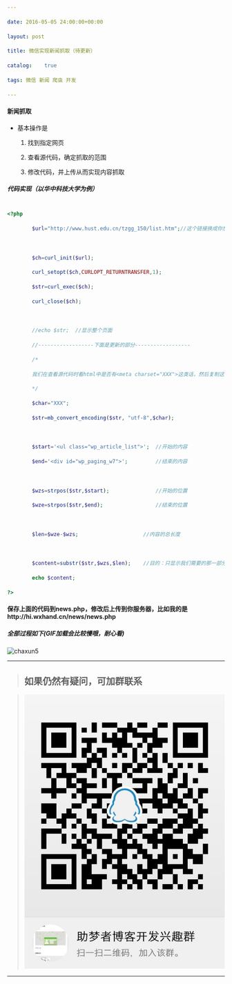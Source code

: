 ```yaml
---

date: 2016-05-05 24:00:00+00:00

layout: post

title: 微信实现新闻抓取（待更新）

catalog:    true

tags: 微信 新闻 爬虫 开发

---
```




#### 新闻抓取



* 基本操作是

  1. 找到指定网页

  2. 查看源代码，确定抓取的范围

  3. 修改代码，并上传从而实现内容抓取



##### 代码实现（以华中科技大学为例）



```php

<?php

		$url="http://www.hust.edu.cn/tzgg_150/list.htm";//这个链接换成你想抓取新闻的链接

		

		$ch=curl_init($url);

		curl_setopt($ch,CURLOPT_RETURNTRANSFER,1);

		$str=curl_exec($ch);

		curl_close($ch);

		

		//echo $str;  //显示整个页面

		//------------------下面是更新的部分------------------

        /*

        我们在查看源代码时看html中是否有<meta charset="XXX">这类话，然后复制这个XXX

        */

        $char="XXX";

		$str=mb_convert_encoding($str, "utf-8",$char);

        

		$start='<ul class="wp_article_list">';  //开始的内容

		$end='<div id="wp_paging_w7">';  		//结束的内容

		

		$wzs=strpos($str,$start);				//开始的位置

		$wze=strpos($str,$end);					//结束的位置

		

		$len=$wze-$wzs;						//内容的总长度

		

		$content=substr($str,$wzs,$len);  	//目的：只显示我们需要的那一部分

		echo $content;

?>

```



#### 保存上面的代码到news.php，修改后上传到你服务器，比如我的是http://hi.wxhand.cn/news/news.php



##### 全部过程如下(GIF加载会比较慢哦，耐心看)

![chaxun5](/img/blog/jc4-news-hzkd.gif)



___

>## 如果仍然有疑问，可加群联系

>![qqgroup](/img/blog/qqgroup.jpg)

___